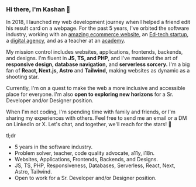 ### Hi there, I'm Kashan 👋

In 2018, I launched my web development journey when I helped a friend edit his result card on a webpage. For the past 5 years, I've orbited the software industry, working with an [amazing ecommerce website](https://how2pass.com/), an [Ed-tech startup](https://thetutor.me/), a [digital agency](https://tentwenty.me/), and as a teacher at an [academy](https://itcentre.pk/).

My mission control includes websites, applications, frontends, backends, and designs. I'm fluent in **JS, TS, and PHP**, and I've mastered the art of **responsive design, database navigation,** and  **serverless sorcery.** I'm a big fan of **React, Next.js, Astro** and **Tailwind,** making websites as dynamic as a shooting star.

Currently, I'm on a quest to make the web a more inclusive and accessible place for everyone. I'm also **open to exploring new horizons** for a Sr. Developer and/or Designer position.

When I'm not coding, I'm spending time with family and friends, or I'm sharing my experiences with others. Feel free to send me an email or a DM on LinkedIn or X. Let's chat, and together, we'll reach for the stars! 🚀

tl;dr

- 5 years in the software industry.
- Problem solver, teacher, code quality advocate, a11y, i18n.
- Websites, Applications, Frontends, Backends, and Designs.
- JS, TS, PHP, Responsiveness, Databases, Serverless, React, Next, Astro, Tailwind.
- Open to work for a Sr. Developer and/or Designer position.
